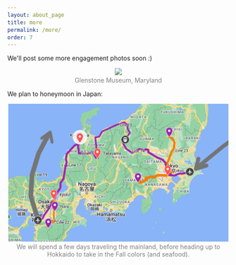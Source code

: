 ```yaml
---
layout: about_page
title: more
permalink: /more/
order: 7
---
```


We'll post some more engagement photos soon :)

<p align="middle">
  <img src="/photos/rocking_chair.jpg" width="500" />
<br><span style="color: gray;">Glenstone Museum, Maryland</span> 
</p>


We plan to honeymoon in Japan:

<p align="middle">
  <img src="/photos/honeymoon_mainland.png" width="500" />
<br><span style="color: gray;">We will spend a few days traveling the mainland, before heading up to Hokkaido to take in the Fall colors (and seafood).</span> 
</p>
